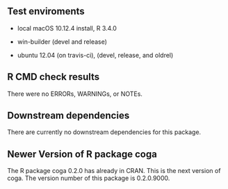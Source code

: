 ## Test enviroments

* local macOS 10.12.4 install, R 3.4.0

* win-builder (devel and release)

* ubuntu 12.04 (on travis-ci), (devel, release, and oldrel)


## R CMD check results
There were no ERRORs, WARNINGs, or NOTEs.


## Downstream dependencies

There are currently no downstream dependencies for this package.


## Newer Version of R package coga

The R package coga 0.2.0 has already in CRAN. This is the next version of coga. The version number of this package is 0.2.0.9000.
